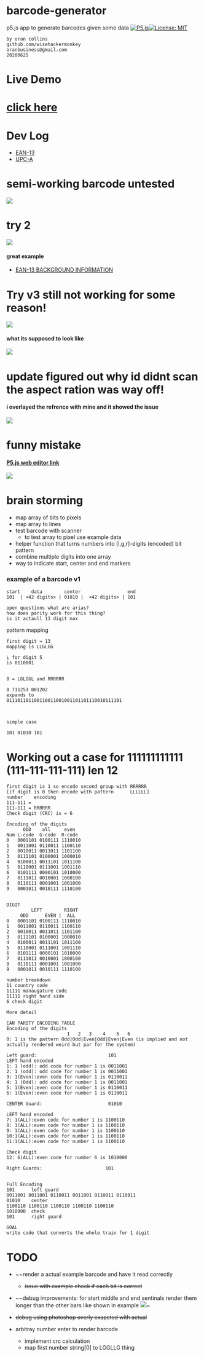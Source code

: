 # barcode-generator
 p5.js app to generate barcodes given some data
[![P5.js](https://img.shields.io/badge/P5.js-Enabled-pink.svg)](https://shields.io/)[![License: MIT](https://img.shields.io/badge/License-MIT-yellow.svg)](https://opensource.org/licenses/MIT)
```
by oran collins
github.com/wisehackermonkey
oranbusiness@gmail.com
20200625
```

# Live Demo
# [click here](#)



# Dev Log


- [EAN-13](https://en.wikipedia.org/wiki/International_Article_Number)
- [UPC-A](https://en.wikipedia.org/wiki/Universal_Product_Code)

# semi-working barcode untested
![](./Screenshot_3.png)

# try 2
![](https://i.postimg.cc/NFGQYcWQ/screenshot-3.png)

#### great example 
- [EAN-13 BACKGROUND INFORMATION](http://www.barcodeisland.com/ean13.phtml)

# Try v3 still not working for some reason!
![](https://i.postimg.cc/DZ6mcsZ2/screenshot-6.png)
#### what its supposed to look like
![](http://www.barcodeisland.com/ean13-2.gif)


# update figured out why id didnt scan the aspect ration was way off!
#### i overlayed the refrence with mine and it showed the issue
![](./Screenshot_2.png)

# funny mistake
#### [P5.js web editor link](https://editor.p5js.org/wisemonkey/present/3BL7cmc4a)
![](https://i.postimg.cc/ChX2FtLs/screenshot-5.png)

# brain storming
- map array of bits to pixels
- map array to lines 
- test barcode with scanner
    - to test array to pixel use example data
- helper function that turns numbers into [l,g,r]-digits (encoded) bit pattern
- combine multiple digits into one array
- way to indicate start, center and end markers

### example of a barcode v1
```
start    data        center                 end
101  | <42 digits> | 01010 |  <42 digits> | 101
```

```
open questions what are arias?
how does parity work for this thing?
is it actaull 13 digit max
```

pattern mapping
```
first digit = 13
mapping is LLGLGG

L for digit 5
is 0110001


8 = LGLGGL and RRRRRR

8 711253 001202
expands to 
011101101100110011001001101101110010111101



simple case 

101 01010 101
```

# Working out a case for 111111111111 (111-111-111-111) len 12
```text
first digit is 1 so encode second group with RRRRRR
[if digit is 0 then encode with pattern      LLLLLL]
number    encoding
111-111 = 
111-111 = RRRRRR
Check digit (CRC) is = 6

Encoding of the digits
      ODD    all     even
Num L-code	G-code	R-code
0	0001101	0100111	1110010
1	0011001	0110011	1100110
2	0010011	0011011	1101100
3	0111101	0100001	1000010
4	0100011	0011101	1011100
5	0110001	0111001	1001110
6	0101111	0000101	1010000
7	0111011	0010001	1000100
8	0110111	0001001	1001000
9	0001011	0010111	1110100

 
DIGIT
         LEFT        RIGHT
     ODD      EVEN |  ALL
0	0001101	0100111	1110010
1	0011001	0110011	1100110
2	0010011	0011011	1101100
3	0111101	0100001	1000010
4	0100011	0011101	1011100
5	0110001	0111001	1001110
6	0101111	0000101	1010000
7	0111011	0010001	1000100
8	0110111	0001001	1001000
9	0001011	0010111	1110100

number breakdown
11 country code
11111 manaugature code 
11111 right hand side 
6 check digit

More detail

EAN PARITY ENCODING TABLE
Encoding of the digits
                      1   2   3    4    5   6
0: 1 is the pattern Odd|Odd|Even|Odd|Even|Even (is implied and not actually rendered weird but par for the system)

Left guard:                          101
LEFT hand encoded
1: 1 (odd): odd code for number 1 is 0011001
2: 1 (odd): odd code for number 1 is 0011001
3: 1(Even):even code for number 1 is 0110011
4: 1 (Odd): odd code for number 1 is 0011001
5: 1(Even):even code for number 1 is 0110011
6: 1(Even):even code for number 1 is 0110011

CENTER Guard:                        01010

LEFT hand encoded
7: 1(ALL):even code for number 1 is 1100110
8: 1(ALL):even code for number 1 is 1100110
9: 1(ALL):even code for number 1 is 1100110
10:1(ALL):even code for number 1 is 1100110
11:1(ALL):even code for number 1 is 1100110

Check digit
12: 6(ALL):even code for number 6 is 1010000

Right Guards:                       101


Full Encoding 
101      left guard
0011001 0011001 0110011 0011001 0110011 0110011 
01010    center
1100110 1100110 1100110 1100110 1100110 
1010000  check 
101      right guard

GOAL 
write code that converts the whole train for 1 digit

```

# TODO
- ~~render a actual example barcode and have it read correctly
    - ~~issue with example check if each bit is correct~~
- ~~debug improvements: for start middle and end sentinals render them longer than the other bars like shown in example ![](http://www.barcodeisland.com/ean13-2.gif)~

- ~~debug using photoshop overly exapcted with actual~~
- arbitray number enter to render barcode
    - implement crc calculation
    - map first number string[0] to LGGLLG thing
